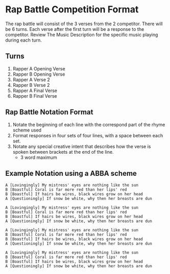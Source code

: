 # Rap Battle Competition Format

The rap battle will consist of the 3 verses from the 2 competitor. There will
be 6 turns. Each verse after the first turn will be a response to the
competitor. Review The Music Description for the specific music playing
during each turn.

## Turns

1. Rapper A Opening Verse
2. Rapper B Opening Verse
3. Rapper A Verse 2
4. Rapper B Verse 2
5. Rapper A Final Verse
6. Rapper B Final Verse

## Rap Battle Notation Format

1. Notate the beginning of each line with the correspond part of the rhyme
   scheme used
2. Format responses in four sets of four lines, with a space between each
   set.
3. Notate any special creative intent that describes how the verse is spoken
   between brackets at the end of the line.
   - 3 word maximum

## Example Notation using a ABBA scheme

```
A [Lovingingly] My mistress' eyes are nothing like the sun
B [Boastful] Coral is far more red than her lips' red
B [Boastful] If hairs be wires, black wires grow on her head
A [Questioningly] If snow be white, why then her breasts are dun

A [Lovingingly] My mistress' eyes are nothing like the sun
B [Boastful] Coral is far more red than her lips' red
B [Boastful] If hairs be wires, black wires grow on her head
A [Questioningly] If snow be white, why then her breasts are dun

A [Lovingingly] My mistress' eyes are nothing like the sun
B [Boastful] Coral is far more red than her lips' red
B [Boastful] If hairs be wires, black wires grow on her head
A [Questioningly] If snow be white, why then her breasts are dun

A [Lovingingly] My mistress' eyes are nothing like the sun
B [Boastful] Coral is far more red than her lips' red
B [Boastful] If hairs be wires, black wires grow on her head
A [Questioningly] If snow be white, why then her breasts are dun
```